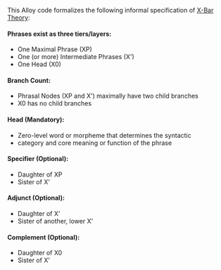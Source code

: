 This Alloy code formalizes the following informal specification of [X-Bar Theory](https://en.wikipedia.org/wiki/X-bar_theory):

#### Phrases exist as three tiers/layers:
- One Maximal Phrase (XP)
- One (or more) Intermediate Phrases (X')
- One Head (X0)

#### Branch Count:
- Phrasal Nodes (XP and X') maximally have two child branches
- X0 has no child branches

#### Head (Mandatory):
 - Zero-level word or morpheme that determines the syntactic
 - category and core meaning or function of the phrase

#### Specifier (Optional):
 - Daughter of XP
 - Sister of X'

#### Adjunct (Optional):
 - Daughter of X'
 - Sister of another, lower X'

#### Complement (Optional):
 - Daughter of X0
 - Sister of X'
